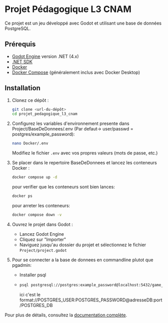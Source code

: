 # Projet Pédagogique L3 CNAM

Ce projet est un jeu développé avec Godot et utilisant une base de données PostgreSQL.

## Prérequis

- [Godot Engine](https://godotengine.org/download) version .NET (4.x)
- [.NET SDK](https://dotnet.microsoft.com/download) 
- [Docker](https://www.docker.com/products/docker-desktop/)
- [Docker Compose](https://docs.docker.com/compose/install/) (généralement inclus avec Docker Desktop)

## Installation

1. Clonez ce dépôt :
   ```bash
   git clone <url-du-dépôt>
   cd projet_pedagogique_l3_cnam
   ```

2. Configurez les variables d'environnement presente dans Project/BaseDeDonnees/.env (Par defaut-> user/passwd = postgres/example_password):

   ```bash
   nano Docker/.env
   ```
   
   Modifiez le fichier `.env` avec vos propres valeurs (mots de passe, etc.)


3. Se placer dans le repertoire BaseDeDonnees et lancez les conteneurs Docker :

   ```bash
   docker compose up -d
   ```
   pour verifier que les conteneurs sont bien lances:
   ```bash
   docker ps
   ```
   pour arreter les conteneurs:
   ```bash
   docker compose down -v
   ```

4. Ouvrez le projet dans Godot :
   - Lancez Godot Engine
   - Cliquez sur "Importer"
   - Naviguez jusqu'au dossier du projet et sélectionnez le fichier `Project/project.godot`

5. Pour se connecter a la base de donnees en commandline plutot que pgadmin: 
   - Installer psql
   - ```bash
	 psql postgresql://postgres:example_password@localhost:5432/game_db
	 ```
	 ici c'est le format://POSTGRES_USER:POSTGRES_PASSWORD@adresseDB:port/POSTGRES_DB


Pour plus de détails, consultez la [documentation complète](./docs/README.md). 
